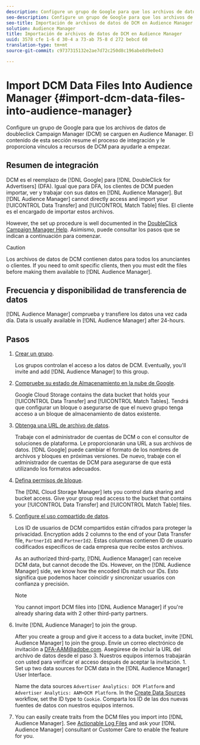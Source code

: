 ```yaml
---
description: Configure un grupo de Google para que los archivos de datos de doubleclick Campaign Manager (DCM) se carguen en Audience Manager. El contenido de esta sección resume el proceso de integración y le proporciona vínculos a recursos de DCM para ayudarle a empezar.
seo-description: Configure un grupo de Google para que los archivos de datos de doubleclick Campaign Manager (DCM) se carguen en Audience Manager. El contenido de esta sección resume el proceso de integración y le proporciona vínculos a recursos de DCM para ayudarle a empezar.
seo-title: Importación de archivos de datos de DCM en Audience Manager
solution: Audience Manager
title: Importación de archivos de datos de DCM en Audience Manager
uuid: 3578 cfe 1-6 d 30-4 a 73-ab 75-8 d 272 bebcd 60
translation-type: tm+mt
source-git-commit: c9737315132e2ae7d72c250d8c196abe8d9e0e43

---
```



# Import DCM Data Files Into Audience Manager {#import-dcm-data-files-into-audience-manager}

Configure un grupo de Google para que los archivos de datos de doubleclick Campaign Manager (DCM) se carguen en Audience Manager. El contenido de esta sección resume el proceso de integración y le proporciona vínculos a recursos de DCM para ayudarle a empezar.

## Resumen de integración

DCM es el reemplazo de [!DNL Google] para [!DNL DoubleClick for Advertisers] (DFA). Igual que para DFA, los clientes de DCM pueden importar, ver y trabajar con sus datos en [!DNL Audience Manager]. But [!DNL Audience Manager] cannot directly access and import your [!UICONTROL Data Transfer] and [!UICONTROL Match Table] files. El cliente es el encargado de importar estos archivos.

However, the set up procedure is well documented in the [DoubleClick Campaign Manager Help](https://support.google.com/dcm/partner/answer/2941575?hl=en&ref_topic=6107456). Asimismo, puede consultar los pasos que se indican a continuación para comenzar.

>[!CAUTION]
>
>Los archivos de datos de DCM contienen datos para todos los anunciantes o clientes. If you need to omit specific clients, then you must edit the files before making them available to [!DNL Audience Manager].

## Frecuencia y disponibilidad de transferencia de datos

[!DNL Audience Manager] comprueba y transfiere los datos una vez cada día. Data is usually available in [!DNL Audience Manager] after 24-hours.

## Pasos

1. [Crear un grupo](https://support.google.com/dcm/partner/answer/3370419?hl=en&ref_topic=6107456).

   Los grupos controlan el acceso a los datos de DCM. Eventually, you&#39;ll invite and add [!DNL Audience Manager] to this group.

1. [Compruebe su estado de Almacenamiento en la nube de Google](https://support.google.com/dcm/partner/answer/3370481?hl=en&ref_topic=6107456).

   Google Cloud Storage contains the data bucket that holds your [!UICONTROL Data Transfer] and [!UICONTROL Match Tables]. Tendrá que configurar un bloque o asegurarse de que el nuevo grupo tenga acceso a un bloque de almacenamiento de datos existente.

1. [Obtenga una URL de archivo de datos](https://support.google.com/dcm/partner/answer/3370482?hl=en&ref_topic=6107456).

   Trabaje con el administrador de cuentas de DCM o con el consultor de soluciones de plataforma. Le proporcionarán una URL a sus archivos de datos. [!DNL Google] puede cambiar el formato de los nombres de archivos y bloques en próximas versiones. De nuevo, trabaje con el administrador de cuentas de DCM para asegurarse de que está utilizando los formatos adecuados.

1. [Defina permisos de bloque](https://cloud.google.com/storage/docs/cloud-console?csw=1#_bucketpermission).

   The [!DNL Cloud Storage Manager] lets you control data sharing and bucket access. Give your group read access to the bucket that contains your [!UICONTROL Data Transfer] and [!UICONTROL Match Table] files.

1. [Configure el uso compartido de datos](https://support.google.com/dcm/partner/answer/6206106?hl=en).

   Los ID de usuarios de DCM compartidos están cifrados para proteger la privacidad. Encryption adds 2 columns to the end of your Data Transfer file, `PartnerId1` and `PartnerId2`. Estas columnas contienen ID de usuario codificados específicos de cada empresa que recibe estos archivos.

   As an authorized third-party, [!DNL Audience Manager] can receive DCM data, but cannot decode the IDs. However, on the [!DNL Audience Manager] side, we know how the encoded IDs match our IDs. Esto significa que podemos hacer coincidir y sincronizar usuarios con confianza y precisión.

   >[!NOTE]
   >You cannot import DCM files into [!DNL Audience Manager] if you&#39;re already sharing data with 2 other third-party partners.

1. Invite [!DNL Audience Manager] to join the group.

   After you create a group and give it access to a data bucket, invite [!DNL Audience Manager] to join the group. Envíe un correo electrónico de invitación a DFA-AAM@adobe.com. Asegúrese de incluir la URL del archivo de datos desde el paso 3. Nuestros equipos internos trabajarán con usted para verificar el acceso después de aceptar la invitación. 1. Set up two data sources for DCM data in the [!DNL Audience Manager] User Interface.

   Name the data sources `Advertiser Analytics: DCM Platform` and `Advertiser Analytics: AAM+DCM Platform`. In the [Create Data Sources](../../../features/manage-datasources.md#create-data-source) workflow, set the ID type to `Cookie`. Comparta los ID de las dos nuevas fuentes de datos con nuestros equipos internos.

1. You can easily create traits from the DCM files you import into [!DNL Audience Manager]. See [Actionable Log Files](../../../integration/media-data-integration/actionable-log-files.md) and ask your [!DNL Audience Manager] consultant or Customer Care to enable the feature for you.

